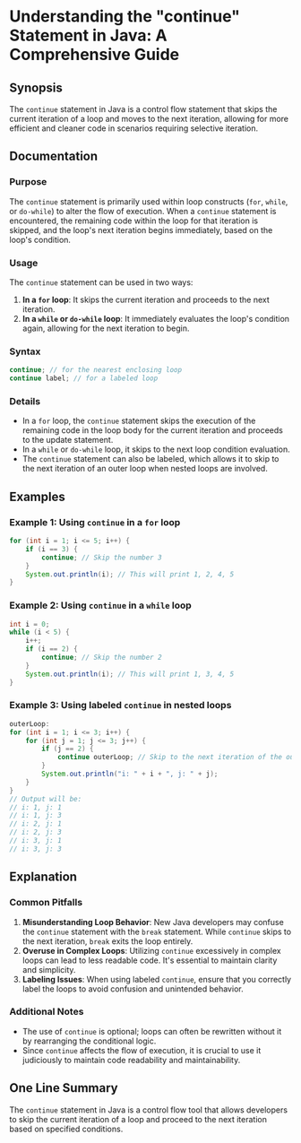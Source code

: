 <!--
Meta Description: # Understanding the "continue" Statement in Java: A Comprehensive Guide ## Synopsis The `continue` statement in Java is a control flow statement that ...
Meta Keywords: continue, loop, iteration, statement, next
-->

# Understanding the "continue" Statement in Java: A Comprehensive Guide

## Synopsis
The `continue` statement in Java is a control flow statement that skips the current iteration of a loop and moves to the next iteration, allowing for more efficient and cleaner code in scenarios requiring selective iteration.

## Documentation

### Purpose
The `continue` statement is primarily used within loop constructs (`for`, `while`, or `do-while`) to alter the flow of execution. When a `continue` statement is encountered, the remaining code within the loop for that iteration is skipped, and the loop's next iteration begins immediately, based on the loop's condition.

### Usage
The `continue` statement can be used in two ways:
1. **In a `for` loop**: It skips the current iteration and proceeds to the next iteration.
2. **In a `while` or `do-while` loop**: It immediately evaluates the loop's condition again, allowing for the next iteration to begin.

### Syntax
```java
continue; // for the nearest enclosing loop
continue label; // for a labeled loop
```

### Details
- In a `for` loop, the `continue` statement skips the execution of the remaining code in the loop body for the current iteration and proceeds to the update statement.
- In a `while` or `do-while` loop, it skips to the next loop condition evaluation.
- The `continue` statement can also be labeled, which allows it to skip to the next iteration of an outer loop when nested loops are involved.

## Examples

### Example 1: Using `continue` in a `for` loop
```java
for (int i = 1; i <= 5; i++) {
    if (i == 3) {
        continue; // Skip the number 3
    }
    System.out.println(i); // This will print 1, 2, 4, 5
}
```

### Example 2: Using `continue` in a `while` loop
```java
int i = 0;
while (i < 5) {
    i++;
    if (i == 2) {
        continue; // Skip the number 2
    }
    System.out.println(i); // This will print 1, 3, 4, 5
}
```

### Example 3: Using labeled `continue` in nested loops
```java
outerLoop:
for (int i = 1; i <= 3; i++) {
    for (int j = 1; j <= 3; j++) {
        if (j == 2) {
            continue outerLoop; // Skip to the next iteration of the outer loop
        }
        System.out.println("i: " + i + ", j: " + j);
    }
}
// Output will be:
// i: 1, j: 1
// i: 1, j: 3
// i: 2, j: 1
// i: 2, j: 3
// i: 3, j: 1
// i: 3, j: 3
```

## Explanation
### Common Pitfalls
1. **Misunderstanding Loop Behavior**: New Java developers may confuse the `continue` statement with the `break` statement. While `continue` skips to the next iteration, `break` exits the loop entirely.
2. **Overuse in Complex Loops**: Utilizing `continue` excessively in complex loops can lead to less readable code. It's essential to maintain clarity and simplicity.
3. **Labeling Issues**: When using labeled `continue`, ensure that you correctly label the loops to avoid confusion and unintended behavior.

### Additional Notes
- The use of `continue` is optional; loops can often be rewritten without it by rearranging the conditional logic.
- Since `continue` affects the flow of execution, it is crucial to use it judiciously to maintain code readability and maintainability.

## One Line Summary
The `continue` statement in Java is a control flow tool that allows developers to skip the current iteration of a loop and proceed to the next iteration based on specified conditions.